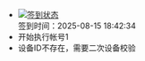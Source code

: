 - [![签到状态](https://github.com/womade/Cloud189-Actions/actions/workflows/main.yml/badge.svg?branch=main)](https://github.com/womade/Cloud189-Actions/actions/workflows/main.yml) <br> 签到时间：2025-08-15 18:42:34
- 开始执行帐号1
- 设备ID不存在，需要二次设备校验
